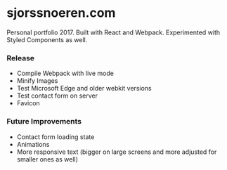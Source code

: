 # sjorssnoeren.com

Personal portfolio 2017. Built with React and Webpack. Experimented with Styled Components as well.

### Release

* Compile Webpack with live mode
* Minify Images
* Test Microsoft Edge and older webkit versions
* Test contact form on server
* Favicon

### Future Improvements

* Contact form loading state
* Animations
* More responsive text (bigger on large screens and more adjusted for smaller ones as well)
